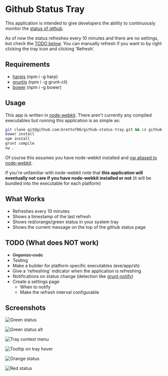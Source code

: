 # Github Status Tray

This application is intended to give developers the ability to continuously monitor the [status of github](http://status.github.com).

As of now the status refreshes every 10 minutes and there are no settings, but check the [TODO below](#todo-what-does-not-work). You can manually refresh if you want to by right clicking the tray icon and clicking 'Refresh'.

## Requirements

- [harpjs][] (npm i -g harp)
- [gruntjs][] (npm i -g grunt-cli)
- [bower][] (npm i -g bower)

## Usage

This app is written in [node-webkit](https://github.com/rogerwang/node-webkit). There aren't currently any compiled executables but running this application is as simple as:

```bash
git clone git@github.com:brettof86/github-status-tray.git && cd github-status-tray
bower install
npm install
grunt compile
nw .
```

Of course this assumes you have node-webkit installed and [nw aliased to node-webkit][how-to-alias-nw].

If you're unfamiliar with node-webkit note that **this application will eventually not care if you have node-webkit installed or not** (it will be bundled into the executable for each platform)

## What Works

- Refreshes every 10 minutes
- Shows a timestamp of the last refresh
- Shows red/orange/green status in your system tray
- Shows the current message on the top of the github status page


## TODO (What does NOT work)

- ~~Organize code~~
- Testing
- Make a builder for platform specific executables (exe/app/sh)
- Give a 'refreshing' indicator when the application is refreshing
- Notifications on status change (detection like [grunt-notify](https://github.com/dylang/grunt-notify))
- Create a settings page
  - When to notify
  - Make the refresh interval configurable


## Screenshots

![Green status](https://dl.dropboxusercontent.com/u/8911647/Images/github-status-tray/ss-green.png "Green status")

![Green status alt](https://dl.dropboxusercontent.com/u/8911647/Images/github-status-tray/ss-green-mac.png "Green status Mac")

![Tray context menu](https://dl.dropboxusercontent.com/u/8911647/Images/github-status-tray/ss-context.png "Tray context menu")

![Tooltip on tray hover](https://dl.dropboxusercontent.com/u/8911647/Images/github-status-tray/ss-tooltip.png "Tooltip on tray hover")

![Orange status](https://dl.dropboxusercontent.com/u/8911647/Images/github-status-tray/ss-orange.png "Orange status")

![Red status](https://dl.dropboxusercontent.com/u/8911647/Images/github-status-tray/ss-red.png "Red status")



  [how-to-alias-nw]: https://github.com/rogerwang/node-webkit/wiki/How-to-run-apps 
  [harpjs]: http://harpjs.com/
  [gruntjs]: http://gruntjs.com/
  [bower]: http://bower.io/
